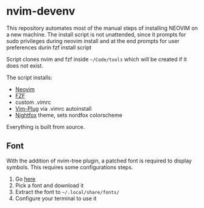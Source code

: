 # nvim-devenv

This repository automates most of the manual steps of installing NEOVIM on a new machine.
The install script is not unattended, since it prompts for sudo privileges during neovim install and at the end prompts for user preferences durin fzf install script

Script clones nvim and fzf inside `~/Code/tools` which will be created if it does not exist.

The script installs:
- [Neovim](https://github.com/neovim/neovim)
- [FZF](https://github.com/junegunn/fzf)
- custom .vimrc
- [Vim-Plug](https://github.com/junegunn/vim-plug) via .vimrc autoinstall
- [Nightfox](https://github.com/EdenEast/nightfox.nvim) theme, sets nordfox colorscheme

Everything is built from source.

## Font

With the addition of nvim-tree plugin, a patched font is required to display symbols. This requires some configurations steps.

1. Go [here](https://www.nerdfonts.com/font-downloads)
2. Pick a font and download it
3. Extract the font to `~/.local/share/fonts/`
4. Configure your terminal to use it
